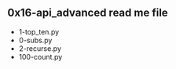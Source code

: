0x16-api_advanced read me file
--------------------------------------
- 1-top_ten.py
- 0-subs.py
- 2-recurse.py
- 100-count.py
